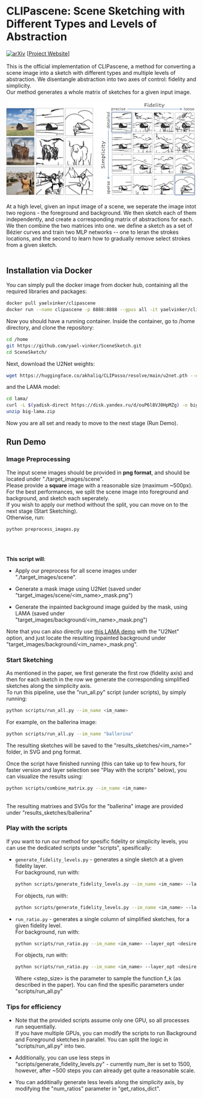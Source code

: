 # CLIPascene: Scene Sketching with Different Types and Levels of Abstraction

[![arXiv](https://img.shields.io/badge/arXiv-2108.00946-b31b1b.svg)](https://arxiv.org/abs/2211.17256)
[[Project Website](https://clipascene.github.io/CLIPascene/)]
<br>
<br>
This is the official implementation of CLIPascene, a method for converting a scene image into a sketch with different types and multiple levels of abstraction. We disentangle abstraction into two axes of control: fidelity and simplicity. <br>
Our method generates a whole matrix of sketches for a given input image. <br>


<img src="repo_images/teaser_4.png" width="800">

At a high level, given an input image of a scene, we seperate the image intot two regions - the foreground and background.
We then sketch each of them independently, and create a corresponding matrix of abstractions for each.
We then combine the two matrices into one. we define a sketch as a set of Bézier curves and train two MLP networks -- one to leran the strokes locations, and the second to learn how to gradually remove select strokes from a given sketch. <br>
<br>

## Installation via Docker
You can simply pull the docker image from docker hub, containing all the required libraries and packages:
```bash
docker pull yaelvinker/clipascene
docker run --name clipascene -p 8888:8888 --gpus all -it yaelvinker/clipasso_docker /bin/bash
```
Now you should have a running container.
Inside the container, go to /home directory, and clone the repository:

```bash
cd /home
git https://github.com/yael-vinker/SceneSketch.git
cd SceneSketch/
```

Next, download the U2Net weights:
```bash
wget https://huggingface.co/akhaliq/CLIPasso/resolve/main/u2net.pth --output-document=U2Net_/saved_models/u2net.pth
```
and the LAMA model:
```bash
cd lama/
curl -L $(yadisk-direct https://disk.yandex.ru/d/ouP6l8VJ0HpMZg) -o big-lama.zip
unzip big-lama.zip
```

Now you are all set and ready to move to the next stage (Run Demo).


## Run Demo
### Image Preprocessing
The input scene images should be provided in __png format__, and should be located under "./target_images/scene". <br>
Please provide a __square__ image with a reasonable size (maximum ~500px). <br>
For the best performances, we split the scene image into foreground and background, and sketch each seperately. <br>
If you wish to apply our method without the split, you can move on to the next stage (Start Sketching). <br>
Otherwise, run:
```bash
python preprocess_images.py
```
<br>
<br>

__This script will__: 
<br>
* Apply our preprocess for all scene images under "./target_images/scene".

* Generate a mask image using U2Net (saved under "target_images/scene/<im_name>_mask.png") 

* Generate the inpainted background image guided by the mask, using LAMA (saved under "target_images/background/<im_name>_mask.png") 

Note that you can also directly use [this LAMA demo](https://huggingface.co/spaces/akhaliq/lama) with the "U2Net" option, and just locate the resulting inpainted background under "target_images/background/<im_name>_mask.png".

### Start Sketching
As mentioned in the paper, we first generate the first row (fidelity axis) and then for each sketch in the row we generate the corresponding simplified sketches along the simplicity axis. <br> 
To run this pipeline, use the "run_all.py" script (under scripts), by simply running:
```bash
python scripts/run_all.py --im_name <im_name>
```
For example, on the ballerina image:
```bash
python scripts/run_all.py --im_name "ballerina"
```
The resulting sketches will be saved to the "results_sketches/<im_name>" folder, in SVG and png format.


Once the script have finished running (this can take up to few hours, for faster version and layer selection see "Play with the scripts" below), you can visualize the results using:
```bash
python scripts/combine_matrix.py --im_name <im_name>
```
<br>
The resulting matrixes and SVGs for the "ballerina" image are provided under "results_sketches/ballerina"
<br>

### Play with the scripts

If you want to run our method for spesific fidelity or simplicity levels, you can use the dedicated scripts under "scripts", spesifically:
* ```generate_fidelity_levels.py``` - generates a single sketch at a given fidelity layer. <br>
    For background, run with:
    ```bash
    python scripts/generate_fidelity_levels.py --im_name <im_name> --layer_opt <desired_layer> --object_or_background "background"
    ```
    For objects, run with:
    ```bash
    python scripts/generate_fidelity_levels.py --im_name <im_name> --layer_opt <desired_layer> --object_or_background "object" --resize_obj 1
    ```
* ```run_ratio.py``` - generates a single column of simplified sketches, for a given fidelity level. <br>
    For background, run with:
    ```bash
    python scripts/run_ratio.py --im_name <im_name> --layer_opt <desired_layer> --object_or_background "background" --min_div <step_size>
    ```
    For objects, run with:
    ```bash
    python scripts/run_ratio.py --im_name <im_name> --layer_opt <desired_layer> --object_or_background "object" --min_div <step_size> --resize 1
    ```
    Where <step_size> is the parameter to sample the function f_k (as described in the paper). You can find the spesific parameters under   "scripts/run_all.py" 


### Tips for efficiency

* Note that the provided scripts assume only one GPU, so all processes run sequentially. <br>
If you have multiple GPUs, you can modify the scripts to run Background and Foreground sketches in parallel.
You can split the logic in "scripts/run_all.py" into two.

* Additionally, you can use less steps in "scripts/generate_fidelity_levels.py" - currently num_iter is set to 1500, however, after ~500 steps you can already get quite a reasonable scale.

* You can additinally generate less levels along the simplicity axis, by modifying the "num_ratios" parameter in "get_ratios_dict".
